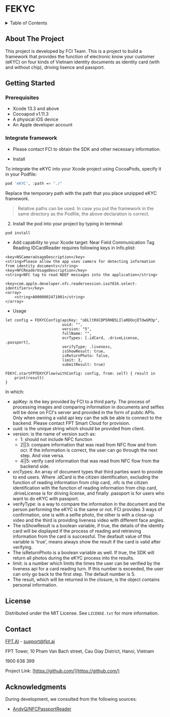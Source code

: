 # FEKYC

<!-- TABLE OF CONTENTS -->
<details>
  <summary>Table of Contents</summary>
  <ol>
    <li>
      <a href="#about-the-project">About The Project</a>
    </li>
    <li>
      <a href="#getting-started">Getting Started</a>
      <ul>
        <li><a href="#prerequisites">Prerequisites</a></li>
        <li><a href="#how_to_build_framework">How to build framework</a></li>
		<li><a href="#integrate_framework">Integrate framework</a></li>
      </ul>
    </li>
    <li><a href="#license">License</a></li>
    <li><a href="#contact">Contact</a></li>
    <li><a href="#acknowledgments">Acknowledgments</a></li>
  </ol>
</details>

<!-- ABOUT THE PROJECT -->
## About The Project

This project is developed by FCI Team. This is a project to build a framework that provides the function of electronic know your customer (eKYC) on
four kinds of Vietnam identity documents as identity card (with and without chip), driving lisence and passport.

<!-- GETTING STARTED -->
## Getting Started

### Prerequisites
* Xcode 13.3 and above
* Cocoapod v1.11.3
* A physical iOS device
* An Apple developer account

### Integrate framework
* Please contact FCI to obtain the SDK and other necessary information.

* Install

To integrate the eKYC into your Xcode project using CocoaPods, specify it in your Podfile:

```sh
pod 'eKYC', :path => "./"
```
Replace the temporary path with the path that you place unzipped eKYC framework.
> Relative paths can be used. In case you put the framework in the same directory as the Podfile, the above declaration is correct.

2. Install the pod into your project by typing in terminal:
```sh
pod install
```

* Add capability to your Xcode target: Near Field Communication Tag Reading
IDCardReader requires following keys in Info.plist:

```
<key>NSCameraUsageDescription</key>
<string>Please allow the app uses camera for detecting information from identity documents</string>
<key>NFCReaderUsageDescription</key>
<string>NFC tag to read NDEF messages into the application</string>

<key>com.apple.developer.nfc.readersession.iso7816.select-identifiers</key>
<array>
	<string>A0000002471001</string>
</array>
```



* Usage
```
let config = FEKYCConfig(apiKey: "oDLltRXCDP5RHB5LIlaRDOojETdwGM3p",
                         uuid: "",
                         version: "5",
                         fullName: "",
                         ocrTypes: [.idCard, .driveLicense, .passport],
                         verifyType: .liveness,
                         isShowResult: true,
                         isReturnPhoto: false,
                         limit: 3,
                         submitResult: true)
        
FEKYC.startFPTEKYCFlow(withConfig: config, from: self) { result in
    print(result)
}
```

In which:
- apiKey: is the key provided by FCI to a third party. The process of processing images and comparing information in documents and selfies will be done on FCI's server and provided in the form of public APIs. Only when owning a valid api key can the sdk be able to connect to the backend. Please contact FPT Smart Cloud for provision.
- uuid: is the unique string which should be provided from client.
- version: is the name of version such as:
    - 1: should not include NFC function
    - 2||3: compare information that was read from NFC flow and from ocr. If the information is correct, the user can go through the next step. And vise versa.
    - 4||5: verify card information that was read from NFC flow from the backend side.
- orcTypes: An array of document types that third parties want to provide to end users. Where .idCard is the citizen identification, excluding the function of reading information from chip card, .nfc is the citizen identification with the function of reading information from chip card, .driveLicense is for driving license, and finally .passport is for users who want to do eKYC with passport.
- verifyType: is a way to compare the information in the document and the person performing the eKYC is the same or not. FCI provides 3 ways of confirmation, one is with a selfie photo, the other is with a close-up video and the third is providing liveness video with different face angles.
- The isShowResult is a boolean variable, if true, the details of the identity card will be displayed if the process of reading and retrieving information from the card is successful. The deafault value of this variable is 'true', means always show the result if the card is valid after verifying.
- The isReturnPhoto is a boolean variable as well. If true, the SDK will return all photos during the eKYC process into the results.
- limit: is a number which limits the times the user can be verified by the liveness api for a card reading turn. If this number is exceeded, the user can only go back to the first step. The default number is 5.
- The result, which will be returned in the closure, is the object contains personal information.


<!-- LICENSE -->
## License

Distributed under the MIT License. See `LICENSE.txt` for more information.


<!-- CONTACT -->
## Contact

[FPT.AI](https://fpt.ai/) - support@fpt.ai

FPT Tower, 10 Pham Van Bach street, Cau Giay District, Hanoi, Vietnam

1900 638 399

Project Link: [https://github.com/](https://github.com/)



<!-- ACKNOWLEDGMENTS -->
## Acknowledgments

During development, we consulted from the following sources:
* [AndyQ/NFCPassportReader](https://github.com/AndyQ/NFCPassportReader)
